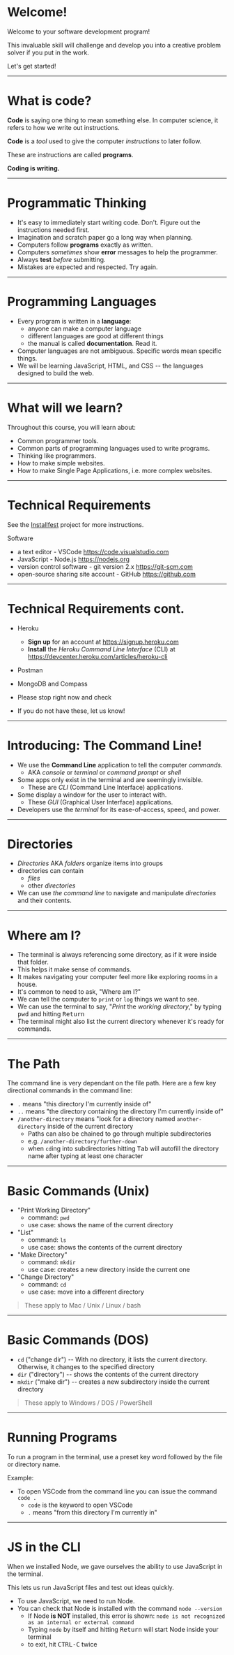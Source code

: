 # Welcome!

Welcome to your software development program!

This invaluable skill will challenge and develop you into a creative problem solver if you put in the work.

Let's get started!

---

# What is code?

**Code** is saying one thing to mean something else. In computer science, it refers to how we write out instructions.

**Code** is a _tool_ used to give the computer _instructions_ to later follow.

These are instructions are called **programs**.

**Coding is writing.**

---

# Programmatic Thinking

- It's easy to immediately start writing code. Don't. Figure out the instructions needed first.
- Imagination and scratch paper go a long way when planning.
- Computers follow **programs** exactly as written.
- Computers _sometimes_ show **error** messages to help the programmer.
- Always **test** _before_ submitting.
- Mistakes are expected and respected. Try again.

---

# Programming Languages

- Every program is written in a **language**:
  - anyone can make a computer language
  - different languages are good at different things
  - the manual is called **documentation**. Read it.
- Computer languages are not ambiguous. Specific words mean specific things.
- We will be learning JavaScript, HTML, and CSS -- the languages designed to build the web.

---

# What will we learn?

Throughout this course, you will learn about:

- Common programmer tools.
- Common parts of programming languages used to write programs.
- Thinking like programmers.
- How to make simple websites.
- How to make Single Page Applications, i.e. more complex websites.

---

# Technical Requirements

See the [Installfest](/lessons/written/installfest) project for more instructions.

Software

- a text editor - VSCode <https://code.visualstudio.com>
- JavaScript - Node.js <https://nodejs.org>
- version control software - git version 2.x <https://git-scm.com>
- open-source sharing site account - GitHub <https://github.com>

---

# Technical Requirements cont.

- Heroku
  - **Sign up** for an account at <https://signup.heroku.com>
  - **Install** the _Heroku Command Line Interface_ (CLI) at <https://devcenter.heroku.com/articles/heroku-cli>
- Postman
- MongoDB and Compass

- Please stop right now and check
- If you do not have these, let us know!

---

# Introducing: The Command Line!

- We use the **Command Line** application to tell the computer _commands_.
  - AKA _console_ or _terminal_ or _command prompt_ or _shell_
- Some apps only exist in the terminal and are seemingly invisible.
  - These are _CLI_ (Command Line Interface) applications.
- Some display a window for the user to interact with.
  - These _GUI_ (Graphical User Interface) applications.
- Developers use the _terminal_ for its ease-of-access, speed, and power.

---

# Directories

- _Directories_ AKA _folders_ organize items into groups
- directories can contain
  - _files_
  - other _directories_
- We can use _the command line_ to navigate and manipulate _directories_ and their contents.

---

# Where am I?

- The terminal is always referencing some directory, as if it were inside that folder.
- This helps it make sense of commands.
- It makes navigating your computer feel more like exploring rooms in a house.
- It's common to need to ask, "Where am I?"
- We can tell the computer to `print` or `log` things we want to see.
- We can use the terminal to say, "_Print_ the _working directory_," by typing <kbd>p</kbd><kbd>w</kbd><kbd>d</kbd> and hitting <kbd>Return</kbd>
- The terminal might also list the current directory whenever it's ready for commands.

---

# The Path

The command line is very dependant on the file path. Here are a few key directional commands in the command line:

- `.` means "this directory I'm currently inside of"
- `..` means "the directory containing the directory I'm currently inside of"
- `/another-directory` means "look for a directory named `another-directory` inside of the current directory
  - Paths can also be chained to go through multiple subdirectories
  - e.g. `/another-directory/further-down`
  - when `cd`ing into subdirectories hitting <kbd>Tab</kbd> will autofill the directory name after typing at least one character

---

# Basic Commands (Unix)

- "Print Working Directory"
  - command: `pwd`
  - use case: shows the name of the current directory
- "List"
  - command: `ls`
  - use case: shows the contents of the current directory
- "Make Directory"
  - command: `mkdir`
  - use case: creates a new directory inside the current one
- "Change Directory"
  - command: `cd`
  - use case: move into a different directory

> These apply to Mac / Unix / Linux / bash

---

# Basic Commands (DOS)

- `cd` ("change dir") -- With no directory, it lists the current directory. Otherwise, it changes to the specified directory
- `dir` ("directory") -- shows the contents of the current directory
- `mkdir` ("make dir") -- creates a new subdirectory inside the current directory

> These apply to Windows / DOS / PowerShell

---

# Running Programs

To run a program in the terminal, use a preset key word followed by the file or directory name.

Example:

- To open VSCode from the command line you can issue the command `code .`
  - `code` is the keyword to open VSCode
  - `.` means "from this directory I'm currently in"

---

# JS in the CLI

When we installed Node, we gave ourselves the ability to use JavaScript in the terminal.

This lets us run JavaScript files and test out ideas quickly.

- To use JavaScript, we need to run Node.
- You can check that Node is installed with the command `node --version`
  - If Node **is NOT** installed, this error is shown: `node is not recognized as an internal or external command`
  - Typing `node` by itself and hitting <kbd>Return</kbd> will start Node inside your terminal
  - to exit, hit <kbd>CTRL-C</kbd> twice
